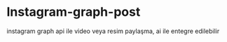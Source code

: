 # Instagram-graph-post

instagram graph api ile video veya resim paylaşma,
ai ile entegre edilebilir
